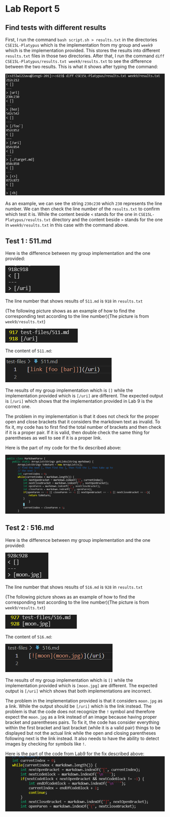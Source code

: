 # Lab Report 5
## Find tests with different results
First, I run the command ```bash script.sh > results.txt``` in the directories ```CSE15L-Platypus``` which is the implementation from my group and ```week9``` which is the implementation provided. This stores the results into different ```results.txt``` files in those two directories. After that, I run the command ```diff CSE15L-Platypus/results.txt week9/results.txt``` to see the difference between the two results. This is what it shows after typing the command:

![Image](Photo/lab5screenshot1.png)

As an example, we can see the string ```230c230``` which ```230``` represents the line number. We can then check the line number of the ```results.txt``` to confirm which test it is. While the content beside ```<``` stands for the one in ```CSE15L-Platypus/results.txt``` directory and the content beside ```>``` stands for the one in ```week9/results.txt``` in this case with the command above.

## Test 1 : 511.md
Here is the difference between my group implementation and the one provided:

![Image](Photo/lab5screenshot2.png)

The line number that shows results of ```511.md``` is ```918``` in ```results.txt```

(The following picture shows as an example of how to find the corresponding test according to the line number)(The picture is from ```week9/results.txt```)

 ![Image](Photo/lab5screenshot3.png)

 The content of ```511.md```:

 ![Image](Photo/lab5screenshot6.png)

 The results of my group implementation which is ```[]``` while the implementation provided which is ```[/uri]``` are different. The expected output is ```[/uri]``` which shows that the implementation provided in Lab 9 is the correct one.

The problem in my implementation is that it does not check for the proper open and close brackets that it considers the markdown text as invalid. To fix it, my code has to first find the total number of brackets and then check if it is a proper pair. If it is valid, then double check the same thing for parentheses as well to see if it is a proper link.

Here is the part of my code for the fix described above:

 ![Image](Photo/lab5screenshot7.png)

## Test 2 : 516.md
Here is the difference between my group implementation and the one provided:

![Image](Photo/lab5screenshot4.png)

The line number that shows results of ```516.md``` is ```928``` in ```results.txt```

(The following picture shows as an example of how to find the corresponding test according to the line number)(The picture is from ```week9/results.txt```)

 ![Image](Photo/lab5screenshot5.png)

  The content of ```516.md```:

 ![Image](Photo/lab5screenshot8.png)

  The results of my group implementation which is ```[]``` while the implementation provided which is ```[moon.jpg]``` are different. The expected output is ```[/uri]``` which shows that both implementations are incorrect.
  
  The problem in the implementation provided is that it considers ```moon.jpg``` as a link. While the output should be ```[/uri]``` which is the link instead. The problem is that the code does not recognize the ```!``` symbol and therefore expect the ```moon.jpg``` as a link instead of an image because having proper bracket and parentheses pairs. To fix it, the code has consider everything within the first bracket and last bracket (while it is a valid pair) things to be displayed but not the actual link while the open and closing parentheses following next is the link instead. It also needs to have the ability to detect images by checking for symbols like ```!```.

  Here is the part of the code from Lab9 for the fix described above:
![Image](Photo/lab5screenshot9.png)



